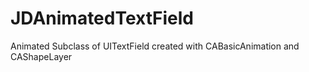 # JDAnimatedTextField
Animated Subclass of UITextField created with CABasicAnimation and CAShapeLayer
